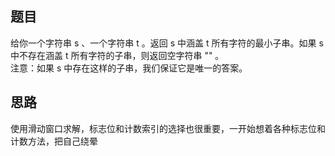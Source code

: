 ## 题目
给你一个字符串 s 、一个字符串 t 。返回 s 中涵盖 t 所有字符的最小子串。如果 s 中不存在涵盖 t 所有字符的子串，则返回空字符串 "" 。  
注意：如果 s 中存在这样的子串，我们保证它是唯一的答案。  

## 思路
使用滑动窗口求解，标志位和计数索引的选择也很重要，一开始想着各种标志位和计数方法，把自己绕晕
